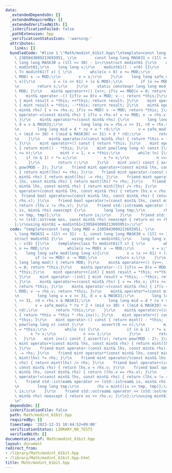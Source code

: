 ```yaml
---
data:
  _extendedDependsOn: []
  _extendedRequiredBy: []
  _extendedVerifiedWith: []
  _isVerificationFailed: false
  _pathExtension: hpp
  _verificationStatusIcon: ':warning:'
  attributes:
    links: []
  bundledCode: "#line 1 \"Math/modint_61bit.hpp\"\ntemplate<const long long MOD =\
    \ 2305843009213693951, \r\n        const long long MASK31 = (1ll << 31) - 1, const\
    \ long long MASK30 = (1ll << 30) - 1>\r\nstruct modint61 {\r\n    using mint =\
    \ modint61;\r\n    long long v;\r\n    modint61() : v(0) {}\r\n    template<class\
    \ T> modint61(T x) { \r\n        while(x < 0) x += MOD;\r\n        while(x >=\
    \ MOD) x -= MOD;\r\n        v = x;\r\n    }\r\n    long long safe_mod(long long\
    \ x){\r\n        x = (x >> 61) + (x & MOD);\r\n        if (x >= MOD) x -= MOD;\r\
    \n        return x;\r\n    }\r\n    static constexpr long long mod() { return\
    \ MOD; }\r\n    mint& operator++() {v++; if(v == MOD)v = 0; return *this;}\r\n\
    \    mint& operator--() {if(v == 0)v = MOD; v--; return *this;}\r\n    mint operator++(int)\
    \ { mint result = *this; ++*this; return result; }\r\n    mint operator--(int)\
    \ { mint result = *this; --*this; return result; }\r\n    mint& operator+=(const\
    \ mint& rhs) { v += rhs.v; if(v >= MOD) v -= MOD; return *this; }\r\n    mint&\
    \ operator-=(const mint& rhs) { if(v < rhs.v) v += MOD; v -= rhs.v; return *this;\
    \ }\r\n    mint& operator*=(const mint& rhs) {\r\n        long long u = v >> 31,\
    \ d = v & MASK31;\r\n        long long ru = rhs.v >> 31, rd = rhs.v & MASK31;\r\
    \n        long long mid = d * ru + u * rd;\r\n        v = safe_mod(u * ru * 2\
    \ + (mid >> 30) + ((mid & MASK30) << 31) + d * rd);\r\n        return *this;\r\
    \n    }\r\n    mint& operator/=(const mint& rhs) { return *this = *this * rhs.inv();\
    \ }\r\n    mint operator+() const { return *this; }\r\n    mint operator-() const\
    \ { return mint() - *this; }\r\n    mint pow(long long n) const {\r\n        assert(0\
    \ <= n);\r\n        mint r = 1, x = *this;\r\n        while (n) {\r\n        \
    \    if (n & 1) r *= x;\r\n            x *= x;\r\n            n >>= 1;\r\n   \
    \     }\r\n        return r;\r\n    }\r\n    mint inv() const { assert(v); return\
    \ pow(MOD - 2); }\r\n    friend mint operator+(const mint& lhs, const mint& rhs)\
    \ { return mint(lhs) += rhs; }\r\n    friend mint operator-(const mint& lhs, const\
    \ mint& rhs) { return mint(lhs) -= rhs; }\r\n    friend mint operator*(const mint&\
    \ lhs, const mint& rhs) { return mint(lhs) *= rhs; }\r\n    friend mint operator/(const\
    \ mint& lhs, const mint& rhs) { return mint(lhs) /= rhs; }\r\n    friend bool\
    \ operator<(const mint& lhs, const mint& rhs) { return lhs.v < rhs.v; }\r\n  \
    \  friend bool operator==(const mint& lhs, const mint& rhs) { return (lhs.v ==\
    \ rhs.v); }\r\n    friend bool operator!=(const mint& lhs, const mint& rhs) {\
    \ return (lhs.v != rhs.v); }\r\n    friend std::istream& operator >> (std::istream&\
    \ is, mint& rhs) noexcept {\r\n        long long tmp;\r\n        rhs = mint{(is\
    \ >> tmp, tmp)};\r\n        return is;\r\n    }\r\n    friend std::ostream& operator\
    \ << (std::ostream &os, const mint& rhs) noexcept { return os << rhs.v; }\r\n\
    };\r\nusing mint61 = modint61<2305843009213693951>;\r\n"
  code: "template<const long long MOD = 2305843009213693951, \r\n        const long\
    \ long MASK31 = (1ll << 31) - 1, const long long MASK30 = (1ll << 30) - 1>\r\n\
    struct modint61 {\r\n    using mint = modint61;\r\n    long long v;\r\n    modint61()\
    \ : v(0) {}\r\n    template<class T> modint61(T x) { \r\n        while(x < 0)\
    \ x += MOD;\r\n        while(x >= MOD) x -= MOD;\r\n        v = x;\r\n    }\r\n\
    \    long long safe_mod(long long x){\r\n        x = (x >> 61) + (x & MOD);\r\n\
    \        if (x >= MOD) x -= MOD;\r\n        return x;\r\n    }\r\n    static constexpr\
    \ long long mod() { return MOD; }\r\n    mint& operator++() {v++; if(v == MOD)v\
    \ = 0; return *this;}\r\n    mint& operator--() {if(v == 0)v = MOD; v--; return\
    \ *this;}\r\n    mint operator++(int) { mint result = *this; ++*this; return result;\
    \ }\r\n    mint operator--(int) { mint result = *this; --*this; return result;\
    \ }\r\n    mint& operator+=(const mint& rhs) { v += rhs.v; if(v >= MOD) v -= MOD;\
    \ return *this; }\r\n    mint& operator-=(const mint& rhs) { if(v < rhs.v) v +=\
    \ MOD; v -= rhs.v; return *this; }\r\n    mint& operator*=(const mint& rhs) {\r\
    \n        long long u = v >> 31, d = v & MASK31;\r\n        long long ru = rhs.v\
    \ >> 31, rd = rhs.v & MASK31;\r\n        long long mid = d * ru + u * rd;\r\n\
    \        v = safe_mod(u * ru * 2 + (mid >> 30) + ((mid & MASK30) << 31) + d *\
    \ rd);\r\n        return *this;\r\n    }\r\n    mint& operator/=(const mint& rhs)\
    \ { return *this = *this * rhs.inv(); }\r\n    mint operator+() const { return\
    \ *this; }\r\n    mint operator-() const { return mint() - *this; }\r\n    mint\
    \ pow(long long n) const {\r\n        assert(0 <= n);\r\n        mint r = 1, x\
    \ = *this;\r\n        while (n) {\r\n            if (n & 1) r *= x;\r\n      \
    \      x *= x;\r\n            n >>= 1;\r\n        }\r\n        return r;\r\n \
    \   }\r\n    mint inv() const { assert(v); return pow(MOD - 2); }\r\n    friend\
    \ mint operator+(const mint& lhs, const mint& rhs) { return mint(lhs) += rhs;\
    \ }\r\n    friend mint operator-(const mint& lhs, const mint& rhs) { return mint(lhs)\
    \ -= rhs; }\r\n    friend mint operator*(const mint& lhs, const mint& rhs) { return\
    \ mint(lhs) *= rhs; }\r\n    friend mint operator/(const mint& lhs, const mint&\
    \ rhs) { return mint(lhs) /= rhs; }\r\n    friend bool operator<(const mint& lhs,\
    \ const mint& rhs) { return lhs.v < rhs.v; }\r\n    friend bool operator==(const\
    \ mint& lhs, const mint& rhs) { return (lhs.v == rhs.v); }\r\n    friend bool\
    \ operator!=(const mint& lhs, const mint& rhs) { return (lhs.v != rhs.v); }\r\n\
    \    friend std::istream& operator >> (std::istream& is, mint& rhs) noexcept {\r\
    \n        long long tmp;\r\n        rhs = mint{(is >> tmp, tmp)};\r\n        return\
    \ is;\r\n    }\r\n    friend std::ostream& operator << (std::ostream &os, const\
    \ mint& rhs) noexcept { return os << rhs.v; }\r\n};\r\nusing mint61 = modint61<2305843009213693951>;\r\
    \n"
  dependsOn: []
  isVerificationFile: false
  path: Math/modint_61bit.hpp
  requiredBy: []
  timestamp: '2023-12-31 10:44:52+09:00'
  verificationStatus: LIBRARY_NO_TESTS
  verifiedWith: []
documentation_of: Math/modint_61bit.hpp
layout: document
redirect_from:
- /library/Math/modint_61bit.hpp
- /library/Math/modint_61bit.hpp.html
title: Math/modint_61bit.hpp
---
```

